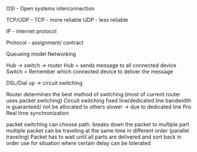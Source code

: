 OSI - Open systems interconnection

TCP/UDP -
	TCP - more reliable
	UDP - less reliable

IP - internet protocol

Protocol - assignment/ contract

Queueing model Networking

Hub -> switch -> router
	Hub = sends message to all connected device
	Switch = Remember which connected device to deliver the message 

DSL/Dial up -> circuit switching


Router determines the best method of switching (most of current router uses packet switching)
Circuit switching
	fixed line/dedicated line
	bandwidth is guaranteed/ not be allocated to others
	slower -> due to dedicated line
	Pro
		Real time synchronization

packet switching
	can choose path.
	breaks down the packet to multiple part
	multiple packet can be traveling at the same time in different order (parallel traveling)
	Packet has to wait until all parts are delivered and sort back in order
	use for situation where certain delay can be tolerated
			